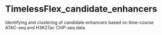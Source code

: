 # TimelessFlex_candidate_enhancers
Identifying and clustering of candidate enhancers based on time-course ATAC-seq and H3K27ac ChIP-seq data
